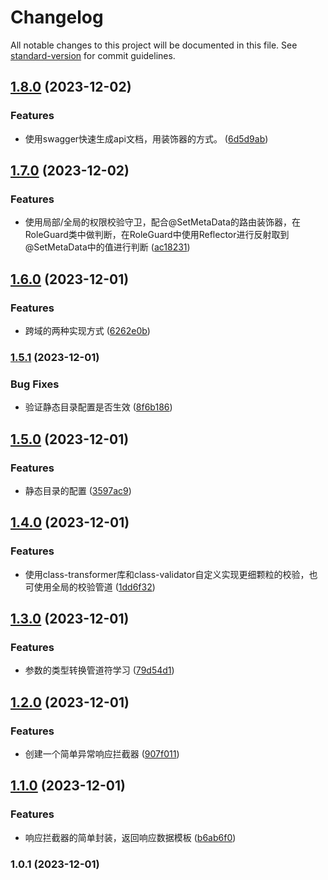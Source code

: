 # Changelog

All notable changes to this project will be documented in this file. See [standard-version](https://github.com/conventional-changelog/standard-version) for commit guidelines.

## [1.8.0](https://github.com/YuluoY/nestjs-study/compare/v1.7.0...v1.8.0) (2023-12-02)


### Features

* 使用swagger快速生成api文档，用装饰器的方式。 ([6d5d9ab](https://github.com/YuluoY/nestjs-study/commit/6d5d9abea7bd5261f725ac02d1eccbf33d898c68))

## [1.7.0](https://github.com/YuluoY/nestjs-study/compare/v1.6.0...v1.7.0) (2023-12-02)


### Features

* 使用局部/全局的权限校验守卫，配合@SetMetaData的路由装饰器，在RoleGuard类中做判断，在RoleGuard中使用Reflector进行反射取到@SetMetaData中的值进行判断 ([ac18231](https://github.com/YuluoY/nestjs-study/commit/ac1823187cb00a1262154e46329a844e2cb2e2e4))

## [1.6.0](https://github.com/YuluoY/nestjs-study/compare/v1.5.1...v1.6.0) (2023-12-01)


### Features

* 跨域的两种实现方式 ([6262e0b](https://github.com/YuluoY/nestjs-study/commit/6262e0b64a710feb93be0206acf56d419c447827))

### [1.5.1](https://github.com/YuluoY/nestjs-study/compare/v1.5.0...v1.5.1) (2023-12-01)


### Bug Fixes

* 验证静态目录配置是否生效 ([8f6b186](https://github.com/YuluoY/nestjs-study/commit/8f6b186d0a51db9fd4fe442c75d8a6ef9f5f7270))

## [1.5.0](https://github.com/YuluoY/nestjs-study/compare/v1.4.0...v1.5.0) (2023-12-01)


### Features

* 静态目录的配置 ([3597ac9](https://github.com/YuluoY/nestjs-study/commit/3597ac9c03bee73ae1c42ee3a339604817080532))

## [1.4.0](https://github.com/YuluoY/nestjs-study/compare/v1.3.0...v1.4.0) (2023-12-01)


### Features

* 使用class-transformer库和class-validator自定义实现更细颗粒的校验，也可使用全局的校验管道 ([1dd6f32](https://github.com/YuluoY/nestjs-study/commit/1dd6f328b70d4ea8f904a30259e11fcff0acd6c3))

## [1.3.0](https://github.com/YuluoY/nestjs-study/compare/v1.2.0...v1.3.0) (2023-12-01)


### Features

* 参数的类型转换管道符学习 ([79d54d1](https://github.com/YuluoY/nestjs-study/commit/79d54d1692a690e2c61b79b16ee75fd8b55dd004))

## [1.2.0](https://github.com/YuluoY/nestjs-study/compare/v1.1.0...v1.2.0) (2023-12-01)


### Features

* 创建一个简单异常响应拦截器 ([907f011](https://github.com/YuluoY/nestjs-study/commit/907f011e80023561f9304ce5e5c537ddf2d8c5cf))

## [1.1.0](https://github.com/YuluoY/nestjs-study/compare/v1.0.1...v1.1.0) (2023-12-01)


### Features

* 响应拦截器的简单封装，返回响应数据模板 ([b6ab6f0](https://github.com/YuluoY/nestjs-study/commit/b6ab6f01ce127a7dc036c7aafc9648fa92c5ec78))

### 1.0.1 (2023-12-01)
